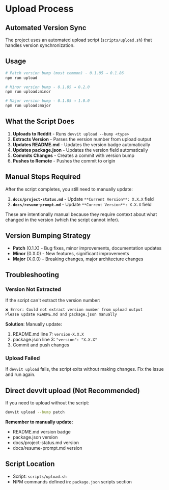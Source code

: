 # Upload Process

## Automated Version Sync

The project uses an automated upload script (`scripts/upload.sh`) that handles version synchronization.

## Usage

```bash
# Patch version bump (most common) - 0.1.85 → 0.1.86
npm run upload

# Minor version bump - 0.1.85 → 0.2.0
npm run upload:minor

# Major version bump - 0.1.85 → 1.0.0
npm run upload:major
```

## What the Script Does

1. **Uploads to Reddit** - Runs `devvit upload --bump <type>`
2. **Extracts Version** - Parses the version number from upload output
3. **Updates README.md** - Updates the version badge automatically
4. **Updates package.json** - Updates the version field automatically
5. **Commits Changes** - Creates a commit with version bump
6. **Pushes to Remote** - Pushes the commit to origin

## Manual Steps Required

After the script completes, you still need to manually update:

1. **`docs/project-status.md`** - Update `**Current Version**: X.X.X` field
2. **`docs/resume-prompt.md`** - Update `**Current Version**: X.X.X` field

These are intentionally manual because they require context about what changed in the version (which the script cannot infer).

## Version Bumping Strategy

- **Patch** (0.1.X) - Bug fixes, minor improvements, documentation updates
- **Minor** (0.X.0) - New features, significant improvements
- **Major** (X.0.0) - Breaking changes, major architecture changes

## Troubleshooting

### Version Not Extracted

If the script can't extract the version number:

```bash
❌ Error: Could not extract version number from upload output
Please update README.md and package.json manually
```

**Solution**: Manually update:
1. README.md line 7: `version-X.X.X`
2. package.json line 3: `"version": "X.X.X"`
3. Commit and push changes

### Upload Failed

If `devvit upload` fails, the script exits without making changes. Fix the issue and run again.

## Direct devvit upload (Not Recommended)

If you need to upload without the script:

```bash
devvit upload --bump patch
```

**Remember to manually update:**
- README.md version badge
- package.json version
- docs/project-status.md version
- docs/resume-prompt.md version

## Script Location

- Script: `scripts/upload.sh`
- NPM commands defined in: `package.json` scripts section

